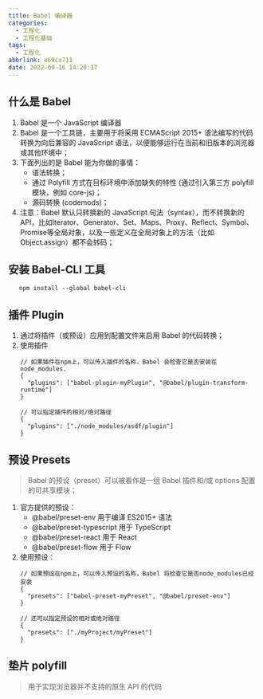 ```yaml
---
title: Babel 编译器
categories:
  - 工程化
  - 工程化基础
tags:
  - 工程化
abbrlink: e69ca711
date: 2022-09-16 14:20:17
---
```


## 什么是 Babel
1. Babel 是一个 JavaScript 编译器
2. Babel 是一个工具链，主要用于将采用 ECMAScript 2015+ 语法编写的代码转换为向后兼容的 JavaScript 语法，以便能够运行在当前和旧版本的浏览器或其他环境中；
3. 下面列出的是 Babel 能为你做的事情：
    - 语法转换；
    - 通过 Polyfill 方式在目标环境中添加缺失的特性 (通过引入第三方 polyfill 模块，例如 core-js)；
    - 源码转换 (codemods)；
4. 注意：Babel 默认只转换新的 JavaScript 句法（syntax），而不转换新的 API，比如Iterator、Generator、Set、Maps、Proxy、Reflect、Symbol、Promise等全局对象，以及一些定义在全局对象上的方法（比如Object.assign）都不会转码；

## 安装 Babel-CLI 工具
`	npm install --global babel-cli`

## 插件 Plugin
1. 通过将插件（或预设）应用到配置文件来启用 Babel 的代码转换；
2. 使用插件
    ```JS
    // 如果插件在npm上，可以传入插件的名称，Babel 会检查它是否安装在node_modules. 
    {
      "plugins": ["babel-plugin-myPlugin", "@babel/plugin-transform-runtime"]
    }

    // 可以指定插件的相对/绝对路径
    {
      "plugins": ["./node_modules/asdf/plugin"]
    }
    ```

## 预设 Presets
>Babel 的预设（preset）可以被看作是一组 Babel 插件和/或  options  配置的可共享模块；
1. 官方提供的预设：
    - @babel/preset-env 用于编译 ES2015+ 语法
    - @babel/preset-typescript 用于 TypeScript
    - @babel/preset-react 用于 React
    - @babel/preset-flow  用于  Flow
2. 使用预设：
    ```JS
    // 如果预设在npm上，可以传入预设的名称，Babel 将检查它是否node_modules已经安装
    {
      "presets": ["babel-preset-myPreset", "@babel/preset-env"]
    }
    
    // 还可以指定预设的相对或绝对路径
    {
      "presets": ["./myProject/myPreset"]
    }
    ```

## 垫片 polyfill
>用于实现浏览器并不支持的原生 API 的代码
